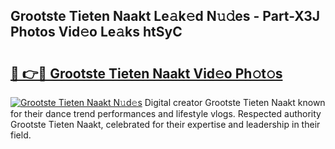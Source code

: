## Grootste Tieten Naakt Le𝚊k𝚎d N𝚞𝚍es - Part-X3J Photos Vid𝚎o Le𝚊ks htSyC

# <h2><a href="http://fb9cng.evod.top/?m=Grootste+Tieten+Naakt">🔗 👉🔴 Grootste Tieten Naakt Vid𝚎o Ph𝚘t𝚘s</a></h2>

[![Grootste Tieten Naakt N𝚞d𝚎s](https://i.imgur.com/8V9OHl7.gif)](http://fb9cng.evod.top/?m=Grootste+Tieten+Naakt)
Digital creator Grootste Tieten Naakt known for their dance trend performances and lifestyle vlogs. Respected authority Grootste Tieten Naakt, celebrated for their expertise and leadership in their field. 
